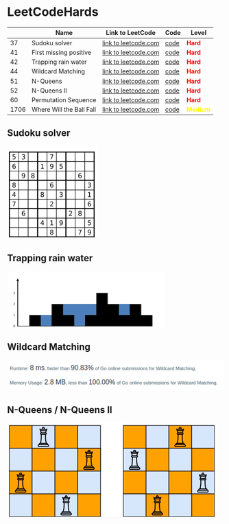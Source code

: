 # LeetCodeHards

|     | Name          | Link to LeetCode                                                     | Code                                        | Level                                        |
|-----|---------------|----------------------------------------------------------------------|---------------------------------------------|----------------------------------------------|
| 37  | Sudoku solver | [link to leetcode.com](https://leetcode.com/problems/sudoku-solver/) | [code](./hard/37_solve_sudoku.go)           | <span style="color:red">**Hard**</span>      |
| 41  | First missing positive | [link to leetcode.com](https://leetcode.com/problems/first-missing-positive/) | [code](./hard/41_first_missing_positive.go) | <span style="color:red">**Hard**</span>      |
| 42  | Trapping rain water | [link to leetcode.com](https://leetcode.com/problems/trapping-rain-water/) | [code](./hard/42_trapping_rain_water.go)    | <span style="color:red">**Hard**</span>      |
| 44  | Wildcard Matching | [link to leetcode.com](https://leetcode.com/problems/wildcard-matching/) | [code](./hard/44_wildcard_matching.go)      | <span style="color:red">**Hard**</span>      |
| 51  | N-Queens | [link to leetcode.com](https://leetcode.com/problems/n-queens/) | [code](./hard/51_n_queens.go)               | <span style="color:red">**Hard**</span>      |
| 52  | N-Queens II | [link to leetcode.com](https://leetcode.com/problems/n-queens-ii/) | [code](./hard/51_n_queens.go)               | <span style="color:red">**Hard**</span>      |
| 60  | Permutation Sequence | [link to leetcode.com](https://leetcode.com/permutation-sequence/) | [code](./hard/60_permutation_sequence.go)   | <span style="color:red">**Hard**</span>      |
| 1706  | Where Will the Ball Fall | [link to leetcode.com](https://leetcode.com/problems/where-will-the-ball-fall/) | [code](./medium/1706_where_will_the_ball_fall.go) | <span style="color:yellow">**Medium**</span> |

## Sudoku solver
![37](./img/37.png)

## Trapping rain water
![42](./img/42.png)

## Wildcard Matching
![44-res](./img/44-res.png)

## N-Queens / N-Queens II
![51](./img/51.png)